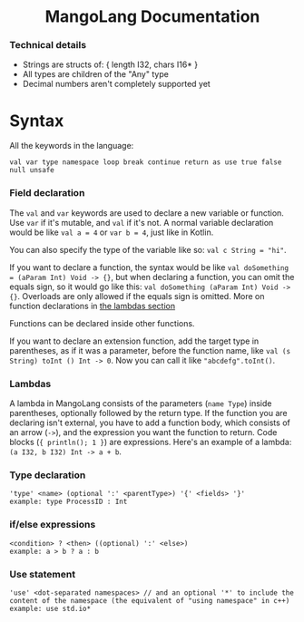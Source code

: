 
<div align="center">
    <h1>MangoLang Documentation</h1>
</div>

### Technical details
- Strings are structs of: { length I32, chars I16* }
- All types are children of the "Any" type
- Decimal numbers aren't completely supported yet

# Syntax
All the keywords in the language:
```
val var type namespace loop break continue return as use true false null unsafe
```

### Field declaration
The ```val``` and ```var``` keywords are used to declare a new variable or function.
Use ```var``` if it's mutable, and ```val``` if it's not.
A normal variable declaration would be like ```val a = 4``` or ```var b = 4```, just like in Kotlin.

You can also specify the type of the variable like so: ```val c String = "hi"```.

If you want to declare a function, the syntax would be like ```val doSomething = (aParam Int) Void -> {}```,
but when declaring a function, you can omit the equals sign, so it would go like this: ```val doSomething (aParam Int) Void -> {}```.
Overloads are only allowed if the equals sign is omitted. More on function declarations in [the lambdas section](#Lambdas)

Functions can be declared inside other functions.

If you want to declare an extension function, add the target type in parentheses, as if it was a parameter,
before the function name, like ```val (s String) toInt () Int -> 0```. Now you can call it like ```"abcdefg".toInt()```.

### Lambdas
A lambda in MangoLang consists of the parameters (```name Type```) inside parentheses, optionally followed by the return type.
If the function you are declaring isn't external, you have to add a function body, which consists of an arrow (```->```), and the expression you want the function to return.
Code blocks (```{ println(); 1 }```) are expressions.
Here's an example of a lambda: ```(a I32, b I32) Int -> a + b```.

### Type declaration
```
'type' <name> (optional ':' <parentType>) '{' <fields> '}'
example: type ProcessID : Int
```

### if/else expressions
```
<condition> ? <then> ((optional) ':' <else>)
example: a > b ? a : b
```

### Use statement
```
'use' <dot-separated namespaces> // and an optional '*' to include the content of the namespace (the equivalent of "using namespace" in c++)
example: use std.io*
```
